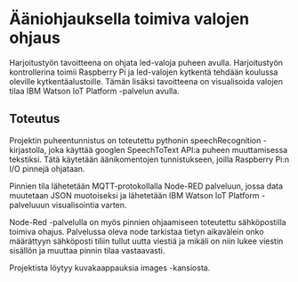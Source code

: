 # Ääniohjauksella toimiva valojen ohjaus

Harjoitustyön tavoitteena on ohjata led-valoja puheen avulla. Harjoitustyön kontrollerina toimii Raspberry Pi ja led-valojen kytkentä tehdään koulussa oleville kytkentäalustoille. Tämän lisäksi tavoitteena on visualisoida valojen tilaa IBM Watson IoT Platform -palvelun avulla.

## Toteutus

Projektin puheentunnistus on toteutettu pythonin speechRecognition -kirjastolla, joka käyttää googlen SpeechToText API:a puheen muuttamisessa tekstiksi. Tätä käytetään äänikomentojen tunnistukseen, joilla Raspberry Pi:n I/O pinnejä ohjataan.

Pinnien tila lähetetään MQTT-protokollalla Node-RED palveluun, jossa data muutetaan JSON muotoiseksi ja lähetetään IBM Watson IoT Platform -palveluuun visualisointia  varten.

Node-Red -palvelulla on myös pinnien ohjaamiseen toteutettu sähköpostilla toimiva ohajus. Palvelussa oleva node tarkistaa tietyn aikavälein onko määrättyyn sähköposti tiliin tullut uutta viestiä ja mikäli on niin lukee viestin sisällön ja muuttaa pinnin tilaa vastaavasti.

Projektista löytyy kuvakaappauksia images -kansiosta.
